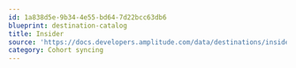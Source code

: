 ```yaml
---
id: 1a838d5e-9b34-4e55-bd64-7d22bcc63db6
blueprint: destination-catalog
title: Insider
source: 'https://docs.developers.amplitude.com/data/destinations/insider'
category: Cohort syncing
---
```

